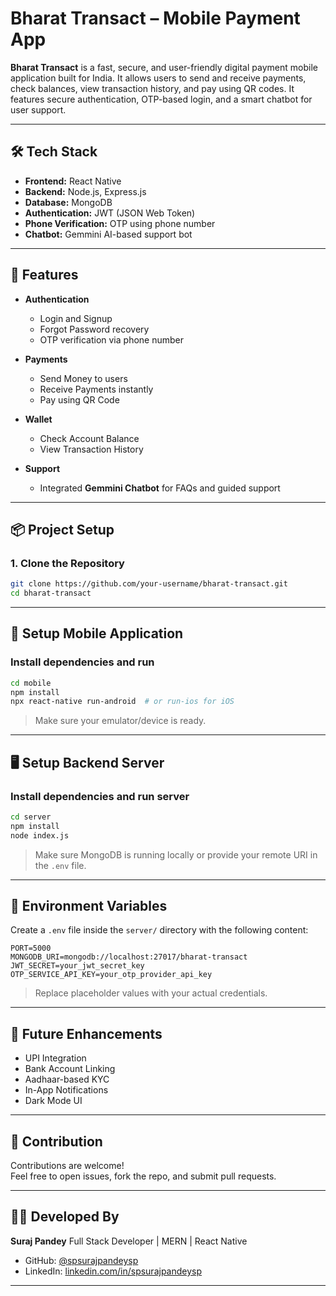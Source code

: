 # Bharat Transact – Mobile Payment App

**Bharat Transact** is a fast, secure, and user-friendly digital payment mobile application built for India. It allows users to send and receive payments, check balances, view transaction history, and pay using QR codes. It features secure authentication, OTP-based login, and a smart chatbot for user support.

---

## 🛠 Tech Stack

- **Frontend:** React Native  
- **Backend:** Node.js, Express.js  
- **Database:** MongoDB  
- **Authentication:** JWT (JSON Web Token)  
- **Phone Verification:** OTP using phone number  
- **Chatbot:** Gemmini AI-based support bot  

---

## 🚀 Features

- **Authentication**
  - Login and Signup
  - Forgot Password recovery
  - OTP verification via phone number

- **Payments**
  - Send Money to users
  - Receive Payments instantly
  - Pay using QR Code

- **Wallet**
  - Check Account Balance
  - View Transaction History

- **Support**
  - Integrated **Gemmini Chatbot** for FAQs and guided support

---

## 📦 Project Setup

### 1. Clone the Repository
```bash
git clone https://github.com/your-username/bharat-transact.git
cd bharat-transact
```

---

## 📱 Setup Mobile Application

### Install dependencies and run
```bash
cd mobile
npm install
npx react-native run-android  # or run-ios for iOS
```

> Make sure your emulator/device is ready.

---

## 🖥️ Setup Backend Server

### Install dependencies and run server
```bash
cd server
npm install
node index.js
```

> Make sure MongoDB is running locally or provide your remote URI in the `.env` file.

---

## 🔐 Environment Variables

Create a `.env` file inside the `server/` directory with the following content:

```env
PORT=5000
MONGODB_URI=mongodb://localhost:27017/bharat-transact
JWT_SECRET=your_jwt_secret_key
OTP_SERVICE_API_KEY=your_otp_provider_api_key
```

> Replace placeholder values with your actual credentials.

---

## 🧠 Future Enhancements

- UPI Integration  
- Bank Account Linking  
- Aadhaar-based KYC  
- In-App Notifications  
- Dark Mode UI  

---

## 🤝 Contribution

Contributions are welcome!  
Feel free to open issues, fork the repo, and submit pull requests.

---

## 👨‍💻 Developed By

**Suraj Pandey**
Full Stack Developer | MERN | React Native  
- GitHub: [@spsurajpandeysp](https://github.com/spsurajpandeysp)  
- LinkedIn: [linkedin.com/in/spsurajpandeysp](https://linkedin.com/in/spsurajpandeysp)

---


